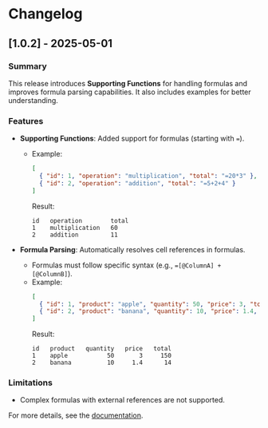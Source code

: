 # Changelog

## [1.0.2] - 2025-05-01

### Summary
This release introduces **Supporting Functions** for handling formulas and improves formula parsing capabilities. It also includes examples for better understanding.

### Features
- **Supporting Functions**: Added support for formulas (starting with `=`).
  - Example:
    ```json
    [
      { "id": 1, "operation": "multiplication", "total": "=20*3" },
      { "id": 2, "operation": "addition", "total": "=5+2+4" }
    ]
    ```
    Result:
    ```
    id   operation        total
    1    multiplication   60
    2    addition         11
    ```

- **Formula Parsing**: Automatically resolves cell references in formulas.
  - Formulas must follow specific syntax (e.g., `=[@ColumnA] + [@ColumnB]`).
  - Example:
    ```json
    [
      { "id": 1, "product": "apple", "quantity": 50, "price": 3, "total": "=[@quantity]*[@price]" },
      { "id": 2, "product": "banana", "quantity": 10, "price": 1.4, "total": "=[@quantity]*[@price]" }
    ]
    ```
    Result:
    ```
    id   product   quantity   price   total
    1    apple           50       3     150
    2    banana          10     1.4      14
    ```

### Limitations
- Complex formulas with external references are not supported.

For more details, see the [documentation](https://github.com/jchirayil/aobajsxl).